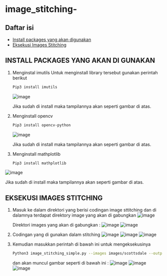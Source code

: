 # image_stitching-

## Daftar isi
- [Install packages yang akan digunakan](Install-Packages-Yang-Akan-Digunakan)
- [Eksekusi Images Stitching](Eksekusi-Images-Stitching)
  
## INSTALL PACKAGES YANG AKAN DI GUNAKAN

1. Menginstal imutils
   Untuk menginstall library tersebut gunakan perintah berikut
   ```bash
   Pip3 install imutils
   ```
   ![image](https://github.com/Nadylaafisarani/image_stitching-/assets/150002543/cac3a7bd-27a4-4133-9524-d3b6737a9809)

   Jika sudah di install maka tampilannya akan seperti gambar di atas.

2. Menginstall opencv
   ```bash
   Pip3 install opencv-python
   ```
   ![image](https://github.com/Nadylaafisarani/image_stitching-/assets/150002543/8abfe92b-e938-4c21-a307-9dd490de9dc3)

   Jika sudah di install maka tampilannya akan seperti gambar di atas.

3. Menginstall mathplotlib
   ```bash
   Pip3 install mathplotlib
   ```
  ![image](https://github.com/Nadylaafisarani/image_stitching-/assets/150002543/075c0803-67a1-4f07-a00b-c7d28585c99d)
  
   Jika sudah di install maka tampilannya akan seperti gambar di atas.

## EKSEKUSI IMAGES STITCHING 

1. Masuk ke dalam direktori yang berisi codingan image sttitching dan di dalamnya terdapat direktory image yang akan di gabungkan
  ![image](https://github.com/Nadylaafisarani/image_stitching-/assets/150002543/516e095b-8f4a-4c04-b0ee-3fdaede507ba)


   Direktori images yang akan di gabungkan :
 ![image](https://github.com/Nadylaafisarani/image_stitching-/assets/150002543/534c5e51-b52b-42a8-aef0-7c5074bf51ec)
 ![image](https://github.com/Nadylaafisarani/image_stitching-/assets/150002543/67ecc623-53fc-42b5-87e2-c2a5291ce0d7)


3. Codingan  yang di gunakan dalam stitching 
   ![image](https://github.com/Nadylaafisarani/image_stitching-/assets/150002543/2fcddcd9-77e1-4a40-abfe-d4c4a9847b91)
    ![image](https://github.com/Nadylaafisarani/image_stitching-/assets/150002543/cf12b665-f2c1-4ece-9050-60c8554a8815)
   ![image](https://github.com/Nadylaafisarani/image_stitching-/assets/150002543/a21af98b-9106-4de3-b45e-076eb8a3b5ad)

4. Kemudian masukkan perintah di bawah ini untuk mengeksekusinya
   ```bash
   Python3 image_stitching_simple.py --images images/scottsdale --output output.png
   ```
   dan akan muncul gambar seperti di bawah ini :
   ![image](https://github.com/Nadylaafisarani/image_stitching-/assets/150002543/3ab6d9a8-f5e3-496d-9c06-961ebd3962e3)
   ![image](https://github.com/Nadylaafisarani/image_stitching-/assets/150002543/48d905e5-e88a-4064-9d6c-2fc14ada7129)
   ![image](https://github.com/Nadylaafisarani/image_stitching-/assets/150002543/4647aeba-054f-493f-9092-30dd5d1fd3f3)



 

  
